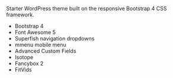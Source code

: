 Starter WordPress theme built on the responsive Bootstrap 4 CSS framework.

* Bootstrap 4
* Font Awesome 5
* Superfish navigation dropdowns
* mmenu mobile menu
* Advanced Custom Fields
* Isotope
* Fancybox 2
* FitVids


